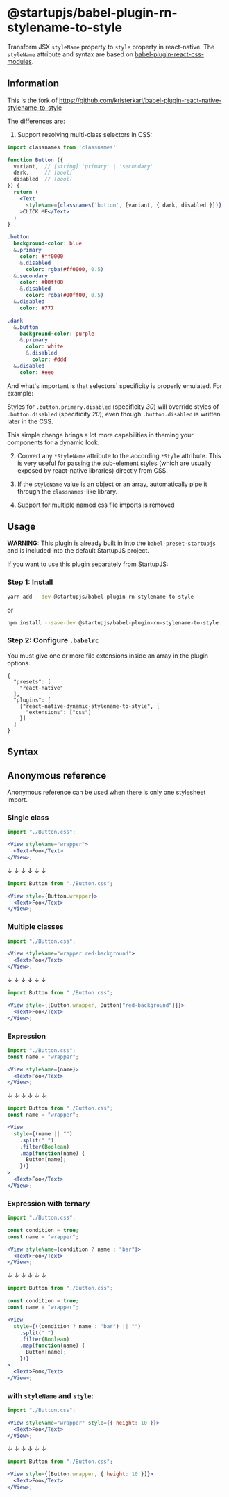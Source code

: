# @startupjs/babel-plugin-rn-stylename-to-style

Transform JSX `styleName` property to `style` property in react-native. The `styleName` attribute and syntax are based on [babel-plugin-react-css-modules](https://github.com/gajus/babel-plugin-react-css-modules#conventions).

## Information

This is the fork of https://github.com/kristerkari/babel-plugin-react-native-stylename-to-style

The differences are:

1. Support resolving multi-class selectors in CSS:

```jsx
import classnames from 'classnames'

function Button ({
  variant,  // [string] 'primary' | 'secondary'
  dark,     // [bool]
  disabled  // [bool]
}) {
  return (
    <Text
      styleName={classnames('button', [variant, { dark, disabled }])}
    >CLICK ME</Text>
  )
}
```

```sass
.button
  background-color: blue
  &.primary
    color: #ff0000
    &.disabled
      color: rgba(#ff0000, 0.5)
  &.secondary
    color: #00ff00
    &.disabled
      color: rgba(#00ff00, 0.5)
  &.disabled
    color: #777

.dark
  &.button
    background-color: purple
    &.primary
      color: white
      &.disabled
        color: #ddd
  &.disabled
    color: #eee
```

And what's important is that selectors` specificity is properly emulated. For example:

Styles for `.button.primary.disabled` (specificity *30*) will override styles of `.button.disabled` (specificity *20*),
even though `.button.disabled` is written later in the CSS.

This simple change brings a lot more capabilities in theming your components for a dynamic look.

2. Convert any `*StyleName` attribute to the according `*Style` attribute. This is very useful for passing the sub-element styles (which are usually exposed by react-native libraries) directly from CSS.

3. If the `styleName` value is an object or an array, automatically pipe it through the `classnames`-like library.

4. Support for multiple named css file imports is removed

## Usage

**WARNING:** This plugin is already built in into the `babel-preset-startupjs` and is included into the default StartupJS project.

If you want to use this plugin separately from StartupJS:

### Step 1: Install

```sh
yarn add --dev @startupjs/babel-plugin-rn-stylename-to-style
```

or

```sh
npm install --save-dev @startupjs/babel-plugin-rn-stylename-to-style
```

### Step 2: Configure `.babelrc`

You must give one or more file extensions inside an array in the plugin options.

```
{
  "presets": [
    "react-native"
  ],
  "plugins": [
    ["react-native-dynamic-stylename-to-style", {
      "extensions": ["css"]
    }]
  ]
}
```

## Syntax

## Anonymous reference

Anonymous reference can be used when there is only one stylesheet import.

### Single class

```jsx
import "./Button.css";

<View styleName="wrapper">
  <Text>Foo</Text>
</View>;
```

↓ ↓ ↓ ↓ ↓ ↓

```jsx
import Button from "./Button.css";

<View style={Button.wrapper}>
  <Text>Foo</Text>
</View>;
```

### Multiple classes

```jsx
import "./Button.css";

<View styleName="wrapper red-background">
  <Text>Foo</Text>
</View>;
```

↓ ↓ ↓ ↓ ↓ ↓

```jsx
import Button from "./Button.css";

<View style={[Button.wrapper, Button["red-background"]]}>
  <Text>Foo</Text>
</View>;
```

### Expression

```jsx
import "./Button.css";
const name = "wrapper";

<View styleName={name}>
  <Text>Foo</Text>
</View>;
```

↓ ↓ ↓ ↓ ↓ ↓

```jsx
import Button from "./Button.css";
const name = "wrapper";

<View
  style={(name || "")
    .split(" ")
    .filter(Boolean)
    .map(function(name) {
      Button[name];
    })}
>
  <Text>Foo</Text>
</View>;
```

### Expression with ternary

```jsx
import "./Button.css";

const condition = true;
const name = "wrapper";

<View styleName={condition ? name : "bar"}>
  <Text>Foo</Text>
</View>;
```

↓ ↓ ↓ ↓ ↓ ↓

```jsx
import Button from "./Button.css";

const condition = true;
const name = "wrapper";

<View
  style={((condition ? name : "bar") || "")
    .split(" ")
    .filter(Boolean)
    .map(function(name) {
      Button[name];
    })}
>
  <Text>Foo</Text>
</View>;
```

### with `styleName` and `style`:

```jsx
import "./Button.css";

<View styleName="wrapper" style={{ height: 10 }}>
  <Text>Foo</Text>
</View>;
```

↓ ↓ ↓ ↓ ↓ ↓

```jsx
import Button from "./Button.css";

<View style={[Button.wrapper, { height: 10 }]}>
  <Text>Foo</Text>
</View>;
```
